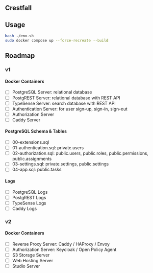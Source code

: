 ## Crestfall

## Usage

```sh
bash ./env.sh
sudo docker compose up --force-recreate --build
```

## Roadmap

### v1

#### Docker Containers

- [ ] PostgreSQL Server: relational database
- [ ] PostgREST Server: relational database with REST API
- [ ] TypeSense Server: search database with REST API
- [ ] Authentication Server: for user sign-up, sign-in, sign-out
- [ ] Authorization Server
- [ ] Caddy Server

#### PostgreSQL Schema & Tables

- [ ] 00-extensions.sql
- [ ] 01-authentication.sql: private.users
- [ ] 02-authorization.sql: public.users, public.roles, public.permissions, public.assignments
- [ ] 03-settings.sql: private.settings, public.settings
- [ ] 04-app.sql: public.tasks

#### Logs

- [ ] PostgreSQL Logs
- [ ] PostgREST Logs
- [ ] TypeSense Logs
- [ ] Caddy Logs

### v2

#### Docker Containers

- [ ] Reverse Proxy Server: Caddy / HAProxy / Envoy
- [ ] Authorization Server: Keycloak / Open Policy Agent
- [ ] S3 Storage Server
- [ ] Web Hosting Server
- [ ] Studio Server
